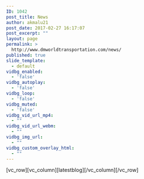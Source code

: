 ```yaml
---
ID: 1042
post_title: News
author: akmalu21
post_date: 2017-02-27 16:17:07
post_excerpt: ""
layout: page
permalink: >
  http://www.dmworldtransportation.com/news/
published: true
slide_template:
  - default
vidbg_enabled:
  - 'false'
vidbg_autoplay:
  - 'false'
vidbg_loop:
  - 'false'
vidbg_muted:
  - 'false'
vidbg_vid_url_mp4:
  - ""
vidbg_vid_url_webm:
  - ""
vidbg_img_url:
  - ""
vidbg_custom_overlay_html:
  - ""
---
```

[vc_row][vc_column][latestblog][/vc_column][/vc_row]